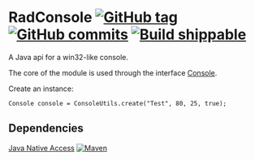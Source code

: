 RadConsole [![GitHub tag](https://img.shields.io/github/release/RadAd/RadConsole.svg?maxAge=2592000)](https://github.com/RadAd/RadConsole/releases) [![GitHub commits](https://img.shields.io/github/commits-since/RadAd/RadConsole/30102013.svg?maxAge=2592000)](https://github.com/RadAd/RadConsole/commits/master) [![Build shippable](https://img.shields.io/shippable/5cf8c0a7d964990007c3ab9c.svg?maxAge=2592000)](https://app.shippable.com/github/RadAd/RadConsole/)
==========

A Java api for a win32-like console.

The core of the module is used through the interface [Console](src/au/radsoft/console/Console.java).

Create an instance:

    Console console = ConsoleUtils.create("Test", 80, 25, true);

Dependencies
------------
[Java Native Access](https://github.com/twall/jna) [![Maven](https://img.shields.io/maven-central/v/net.java.dev.jna/jna.svg?maxAge=2592000)](http://mvnrepository.com/artifact/net.java.dev.jna/jna)
